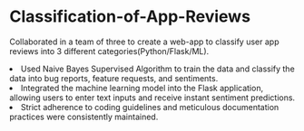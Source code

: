 # Classification-of-App-Reviews

Collaborated in a team of three to create a web-app to classify user app reviews into 3 different categories(Python/Flask/ML).
<li> Used Naive Bayes Supervised Algorithm to train the data and classify the data into bug reports, feature requests, and sentiments.</li>
<li> Integrated the machine learning model into the Flask application, allowing users to enter text inputs and receive instant sentiment predictions.</li> 
<li> Strict adherence to coding guidelines and meticulous documentation practices were consistently maintained.</li> 
